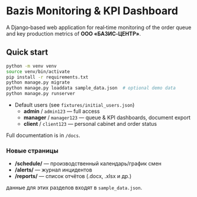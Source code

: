 
# Bazis Monitoring & KPI Dashboard

A Django‑based web application for real‑time monitoring of the order queue and key production metrics of **ООО «БАЗИС‑ЦЕНТР»**.

## Quick start

```bash
python -m venv venv
source venv/bin/activate
pip install -r requirements.txt
python manage.py migrate
python manage.py loaddata sample_data.json  # optional demo data
python manage.py runserver
```

* Default users (see `fixtures/initial_users.json`)  
  * **admin** / `admin123` — full access  
  * **manager** / `manager123` — queue & KPI dashboards, document export  
  * **client** / `client123` — personal cabinet and order status  

Full documentation is in `/docs`.


### Новые страницы
* **/schedule/** — производственный календарь/график смен  
* **/alerts/** — журнал инцидентов  
* **/reports/** — список отчётов (.docx, .xlsx и др.)

данные для этих разделов входят в `sample_data.json`.
